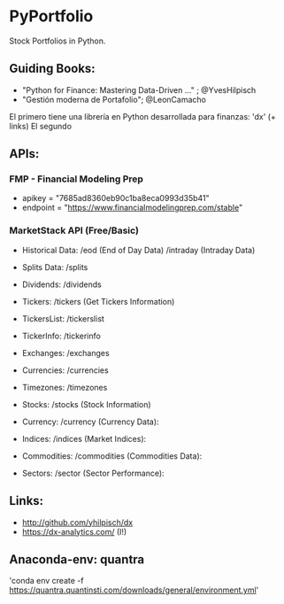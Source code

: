 # PyPortfolio
Stock Portfolios in Python.

## Guiding Books:
- "Python for Finance: Mastering Data-Driven ..." ; @YvesHilpisch
- "Gestión moderna de Portafolio"; @LeonCamacho

El primero tiene una librería en Python desarrollada para finanzas: 'dx' (+ links)
El segundo

## APIs:

### FMP - Financial Modeling Prep
- apikey = "7685ad8360eb90c1ba8eca0993d35b41"
- endpoint = "https://www.financialmodelingprep.com/stable"


### MarketStack API (Free/Basic)

- Historical Data:
	/eod (End of Day Data)
	/intraday (Intraday Data)
- Splits Data: /splits
- Dividends: /dividends
- Tickers: /tickers (Get Tickers Information)
- TickersList: /tickerslist
- TickerInfo: /tickerinfo
- Exchanges: /exchanges
- Currencies: /currencies
- Timezones: /timezones

- Stocks: /stocks (Stock Information)
- Currency: /currency (Currency Data):
- Indices: /indices (Market Indices):
- Commodities: /commodities (Commodities Data):
- Sectors: /sector (Sector Performance):

## Links:

- http://github.com/yhilpisch/dx
- https://dx-analytics.com/ (I!)













## Anaconda-env: quantra
'conda env create -f https://quantra.quantinsti.com/downloads/general/environment.yml'
